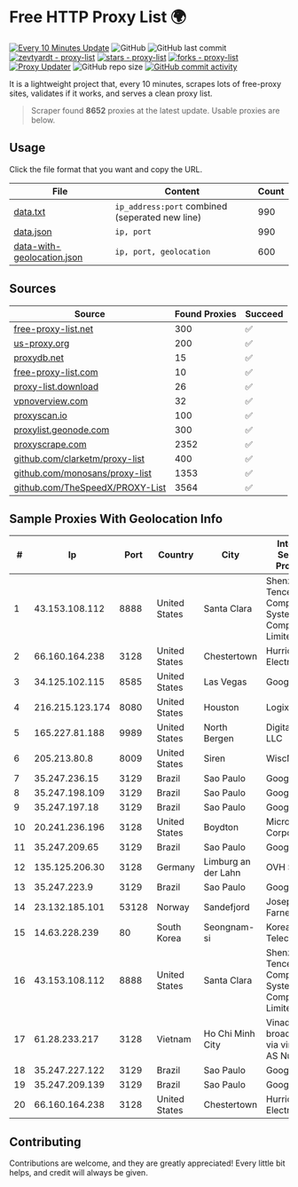 
# Free HTTP Proxy List 🌍

[![Every 10 Minutes Update](https://github.com/mertguvencli/http-proxy-list/actions/workflows/main.yml/badge.svg?branch=main)](https://github.com/mertguvencli/http-proxy-list/actions/workflows/main.yml)
![GitHub](https://img.shields.io/github/license/mertguvencli/http-proxy-list)
![GitHub last commit](https://img.shields.io/github/last-commit/mertguvencli/http-proxy-list)
[![zevtyardt - proxy-list](https://img.shields.io/static/v1?label=zevtyardt&message=proxy-list&color=blue&logo=github)](https://github.com/zevtyardt/proxy-list "Go to GitHub repo")
[![stars - proxy-list](https://img.shields.io/github/stars/zevtyardt/proxy-list?style=social)](https://github.com/zevtyardt/proxy-list)
[![forks - proxy-list](https://img.shields.io/github/forks/zevtyardt/proxy-list?style=social)](https://github.com/zevtyardt/proxy-list)
[![Proxy Updater](https://github.com/zevtyardt/proxy-list/workflows/Proxy%20Updater/badge.svg)](https://github.com/zevtyardt/proxy-list/actions?query=workflow:"Proxy+Updater")
![GitHub repo size](https://img.shields.io/github/repo-size/zevtyardt/proxy-list)
[![GitHub commit activity](https://img.shields.io/github/commit-activity/m/zevtyardt/proxy-list?logo=commits)](https://github.com/zevtyardt/proxy-list/commits/main)

It is a lightweight project that, every 10 minutes, scrapes lots of free-proxy sites, validates if it works, and serves a clean proxy list.

> Scraper found **8652** proxies at the latest update. Usable proxies are below.

## Usage

Click the file format that you want and copy the URL.

|File|Content|Count|
|----|-------|-----|
|[data.txt](https://raw.githubusercontent.com/mertguvencli/http-proxy-list/main/proxy-list/data.txt)|`ip_address:port` combined (seperated new line)|990|
|[data.json](https://raw.githubusercontent.com/mertguvencli/http-proxy-list/main/proxy-list/data.json)|`ip, port`|990|
|[data-with-geolocation.json](https://raw.githubusercontent.com/mertguvencli/http-proxy-list/main/proxy-list/data-with-geolocation.json)|`ip, port, geolocation`|600|

## Sources

|Source|Found Proxies|Succeed|
|------|-------------|-------|
|[free-proxy-list.net](https://free-proxy-list.net)|300|✅|
|[us-proxy.org](https://www.us-proxy.org)|200|✅|
|[proxydb.net](http://proxydb.net)|15|✅|
|[free-proxy-list.com](https://free-proxy-list.com/?page=&port=&type%5B%5D=http&type%5B%5D=https&up_time=0&search=Search)|10|✅|
|[proxy-list.download](https://www.proxy-list.download/HTTP)|26|✅|
|[vpnoverview.com](https://vpnoverview.com/privacy/anonymous-browsing/free-proxy-servers)|32|✅|
|[proxyscan.io](https://www.proxyscan.io)|100|✅|
|[proxylist.geonode.com](https://proxylist.geonode.com/api/proxy-list?limit=300&page=1&sort_by=lastChecked&sort_type=desc&protocols=http,https)|300|✅|
|[proxyscrape.com](https://api.proxyscrape.com/v2/?request=displayproxies&protocol=http&timeout=10000&country=all&ssl=all&anonymity=all)|2352|✅|
|[github.com/clarketm/proxy-list](https://raw.githubusercontent.com/clarketm/proxy-list/master/proxy-list-raw.txt)|400|✅|
|[github.com/monosans/proxy-list](https://raw.githubusercontent.com/monosans/proxy-list/main/proxies/http.txt)|1353|✅|
|[github.com/TheSpeedX/PROXY-List](https://raw.githubusercontent.com/TheSpeedX/PROXY-List/master/http.txt)|3564|✅|


## Sample Proxies With Geolocation Info

|#|Ip|Port|Country|City|Internet Service Provider|
|-|--|----|-------|----|-------------------------|
|1|43.153.108.112|8888|United States|Santa Clara|Shenzhen Tencent Computer Systems Company Limited|
|2|66.160.164.238|3128|United States|Chestertown|Hurricane Electric LLC|
|3|34.125.102.115|8585|United States|Las Vegas|Google LLC|
|4|216.215.123.174|8080|United States|Houston|Logix|
|5|165.227.81.188|9989|United States|North Bergen|DigitalOcean, LLC|
|6|205.213.80.8|8009|United States|Siren|WiscNet|
|7|35.247.236.15|3129|Brazil|Sao Paulo|Google LLC|
|8|35.247.198.109|3129|Brazil|Sao Paulo|Google LLC|
|9|35.247.197.18|3129|Brazil|Sao Paulo|Google LLC|
|10|20.241.236.196|3128|United States|Boydton|Microsoft Corporation|
|11|35.247.209.65|3129|Brazil|Sao Paulo|Google LLC|
|12|135.125.206.30|3128|Germany|Limburg an der Lahn|OVH SAS|
|13|35.247.223.9|3129|Brazil|Sao Paulo|Google LLC|
|14|23.132.185.101|53128|Norway|Sandefjord|Joseph Farnell|
|15|14.63.228.239|80|South Korea|Seongnam-si|Korea Telecom|
|16|43.153.108.112|8888|United States|Santa Clara|Shenzhen Tencent Computer Systems Company Limited|
|17|61.28.233.217|3128|Vietnam|Ho Chi Minh City|Vinadata broadcast via vinagame AS Number|
|18|35.247.227.122|3129|Brazil|Sao Paulo|Google LLC|
|19|35.247.209.139|3129|Brazil|Sao Paulo|Google LLC|
|20|66.160.164.238|3128|United States|Chestertown|Hurricane Electric LLC|



## Contributing

Contributions are welcome, and they are greatly appreciated! Every
little bit helps, and credit will always be given.

